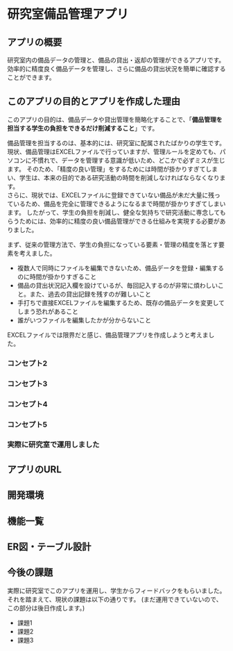 # 研究室備品管理アプリ
## アプリの概要
研究室内の備品データの管理と、備品の貸出・返却の管理ができるアプリです。
効率的に精度良く備品データを管理し、さらに備品の貸出状況を簡単に確認することができます。

## このアプリの目的とアプリを作成した理由
このアプリの目的は、備品データや貸出管理を簡略化することで、「**備品管理を担当する学生の負担をできるだけ削減すること**」です。

備品管理を担当するのは、基本的には、研究室に配属されたばかりの学生です。
現状、備品管理はEXCELファイルで行っていますが、管理ルールを定めても、パソコンに不慣れで、データを管理する意識が低いため、どこかで必ずミスが生じます。
そのため、「精度の良い管理」をするためには時間が掛かりすぎてしまい、学生は、本来の目的である研究活動の時間を削減しなければならなくなります。  
さらに、現状では、EXCELファイルに登録できていない備品が未だ大量に残っているため、備品を完全に管理できるようになるまで時間が掛かりすぎてしまいます。
したがって、学生の負担を削減し、健全な気持ちで研究活動に専念してもらうためには、効率的に精度の良い備品管理ができる仕組みを実現する必要がありました。

まず、従来の管理方法で、学生の負担になっている要素・管理の精度を落とす要素を考えました。
- 複数人で同時にファイルを編集できないため、備品データを登録・編集するのに時間が掛かりすぎること
- 備品の貸出状況記入欄を設けているが、毎回記入するのが非常に煩わしいこと。また、過去の貸出記録を残すのが難しいこと
- 手打ちで直接EXCELファイルを編集するため、既存の備品データを変更してしまう恐れがあること
- 誰がいつファイルを編集したかが分からないこと



EXCELファイルでは限界だと感じ、備品管理アプリを作成しようと考えました。



### コンセプト2
### コンセプト3
### コンセプト4
### コンセプト5
### 実際に研究室で運用しました
## アプリのURL
## 開発環境
## 機能一覧
## ER図・テーブル設計
## 今後の課題
実際に研究室でこのアプリを運用し、学生からフィードバックをもらいました。それを踏まえて、現状の課題は以下の通りです。
(まだ運用できていないので、この部分は後日作成します。)
- 課題1
- 課題2
- 課題3
